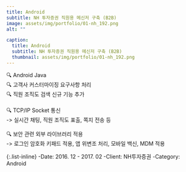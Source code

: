 ```yaml
---
title: Android
subtitle: NH 투자증권 직원용 메신저 구축 (B2B)
image: assets/img/portfolio/01-nh_192.png
alt: ""

caption:
  title: Android
  subtitle: NH 투자증권 직원용 메신저 구축 (B2B)
  thumbnail: assets/img/portfolio/01-nh_192.png
---
```


🔍 Android Java<br>
🔍 고객사 커스터마이징 요구사항 처리<br>
🔍 직원 조직도 검색 신규 기능 추가<br>
<br>
🔍 TCP/IP Socket 통신<br>
-> 실시간 채팅, 직원 조직도 표출, 쪽지 전송 등<br>
<br>
🔍 보안 관련 외부 라이브러리 적용<br>
-> 로그인 암호화 키패드 적용, 앱 위변조 처리, 모바일 백신, MDM 적용
<br>

{:.list-inline}
-Date: 2016. 12 - 2017. 02
-Client: NH투자증권
-Category: Android

